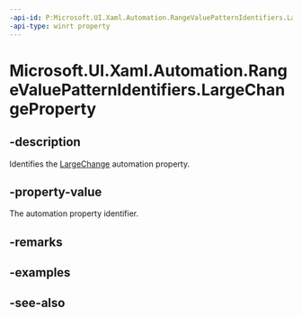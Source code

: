 ```yaml
---
-api-id: P:Microsoft.UI.Xaml.Automation.RangeValuePatternIdentifiers.LargeChangeProperty
-api-type: winrt property
---
```


<!-- Property syntax
public Windows.UI.Xaml.Automation.AutomationProperty LargeChangeProperty { get; }
-->

# Microsoft.UI.Xaml.Automation.RangeValuePatternIdentifiers.LargeChangeProperty

## -description
Identifies the [LargeChange](../microsoft.ui.xaml.automation.provider/irangevalueprovider_largechange.md) automation property.

## -property-value
The automation property identifier.

## -remarks

## -examples

## -see-also
